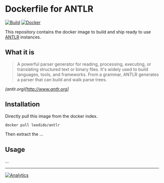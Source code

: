 Dockerfile for ANTLR
====================

[![Build](https://img.shields.io/travis/leodido/antlr.docker/master.svg?style=for-the-badge)](https://travis-ci.org/leodido/antlr.docker) [![Docker](https://img.shields.io/badge/docker-ready-blue.svg?style=for-the-badge)](https://registry.hub.docker.com/u/leodido/antlr)


This repository contains the docker image to build and ship ready to use [ANTLR](http://www.antlr.org) instances.

What it is
----------

> A powerful parser generator for reading, processing, executing, or translating structured text or binary files. It's widely used to build languages, tools, and frameworks. From a grammar, ANTLR generates a parser that can build and walk parse trees.

_(antlr.org)[http://www.antlr.org]_

Installation
------------

Directly pull this image from the docker index.

```bash
docker pull leodido/antlr
```

Then extract the ...

Usage
-----

...

---

[![Analytics](https://ga-beacon.appspot.com/UA-49657176-1/antlr.docker)](https://github.com/igrigorik/ga-beacon)